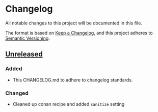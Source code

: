 # Changelog
All notable changes to this project will be documented in this file.

The format is based on [Keep a Changelog](https://keepachangelog.com/en/1.0.0/),
and this project adheres to [Semantic Versioning](https://semver.org/spec/v2.0.0.html).

## [Unreleased]
### Added
- This CHANGELOG.md to adhere to changelog standards.

### Changed
- Cleaned up conan recipe and added `sanitize` setting

[Unreleased]: https://github.corp.ebay.com/SDS/sds_messaging/compare/testing/v2.x...develop
